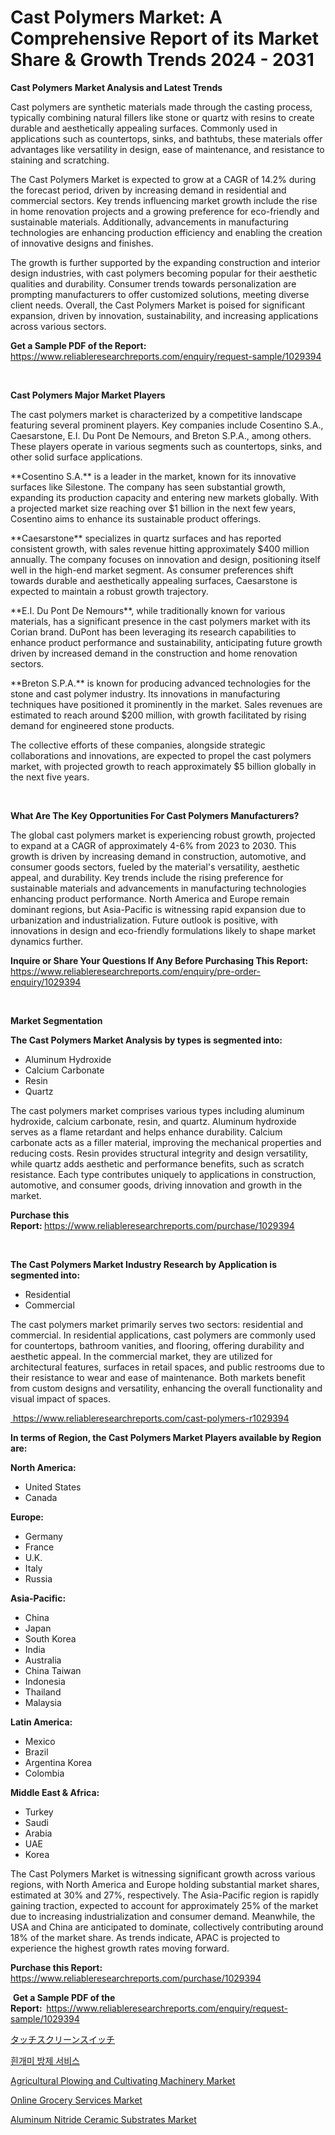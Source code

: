 <p><h1>Cast Polymers Market: A Comprehensive Report of its Market Share & Growth Trends 2024 - 2031</h1></p><p><strong>Cast Polymers Market Analysis and Latest Trends</strong></p>
<p><p>Cast polymers are synthetic materials made through the casting process, typically combining natural fillers like stone or quartz with resins to create durable and aesthetically appealing surfaces. Commonly used in applications such as countertops, sinks, and bathtubs, these materials offer advantages like versatility in design, ease of maintenance, and resistance to staining and scratching.</p><p>The Cast Polymers Market is expected to grow at a CAGR of 14.2% during the forecast period, driven by increasing demand in residential and commercial sectors. Key trends influencing market growth include the rise in home renovation projects and a growing preference for eco-friendly and sustainable materials. Additionally, advancements in manufacturing technologies are enhancing production efficiency and enabling the creation of innovative designs and finishes.</p><p>The growth is further supported by the expanding construction and interior design industries, with cast polymers becoming popular for their aesthetic qualities and durability. Consumer trends towards personalization are prompting manufacturers to offer customized solutions, meeting diverse client needs. Overall, the Cast Polymers Market is poised for significant expansion, driven by innovation, sustainability, and increasing applications across various sectors.</p></p>
<p><strong>Get a Sample PDF of the Report:&nbsp;</strong> <a href="https://www.reliableresearchreports.com/enquiry/request-sample/1029394">https://www.reliableresearchreports.com/enquiry/request-sample/1029394</a></p>
<p>&nbsp;</p>
<p><strong>Cast Polymers Major Market Players</strong></p>
<p><p>The cast polymers market is characterized by a competitive landscape featuring several prominent players. Key companies include Cosentino S.A., Caesarstone, E.I. Du Pont De Nemours, and Breton S.P.A., among others. These players operate in various segments such as countertops, sinks, and other solid surface applications.</p><p>**Cosentino S.A.** is a leader in the market, known for its innovative surfaces like Silestone. The company has seen substantial growth, expanding its production capacity and entering new markets globally. With a projected market size reaching over $1 billion in the next few years, Cosentino aims to enhance its sustainable product offerings.</p><p>**Caesarstone** specializes in quartz surfaces and has reported consistent growth, with sales revenue hitting approximately $400 million annually. The company focuses on innovation and design, positioning itself well in the high-end market segment. As consumer preferences shift towards durable and aesthetically appealing surfaces, Caesarstone is expected to maintain a robust growth trajectory.</p><p>**E.I. Du Pont De Nemours**, while traditionally known for various materials, has a significant presence in the cast polymers market with its Corian brand. DuPont has been leveraging its research capabilities to enhance product performance and sustainability, anticipating future growth driven by increased demand in the construction and home renovation sectors.</p><p>**Breton S.P.A.** is known for producing advanced technologies for the stone and cast polymer industry. Its innovations in manufacturing techniques have positioned it prominently in the market. Sales revenues are estimated to reach around $200 million, with growth facilitated by rising demand for engineered stone products.</p><p>The collective efforts of these companies, alongside strategic collaborations and innovations, are expected to propel the cast polymers market, with projected growth to reach approximately $5 billion globally in the next five years.</p></p>
<p>&nbsp;</p>
<p><strong>What Are The Key Opportunities For Cast Polymers Manufacturers?</strong></p>
<p><p>The global cast polymers market is experiencing robust growth, projected to expand at a CAGR of approximately 4-6% from 2023 to 2030. This growth is driven by increasing demand in construction, automotive, and consumer goods sectors, fueled by the material's versatility, aesthetic appeal, and durability. Key trends include the rising preference for sustainable materials and advancements in manufacturing technologies enhancing product performance. North America and Europe remain dominant regions, but Asia-Pacific is witnessing rapid expansion due to urbanization and industrialization. Future outlook is positive, with innovations in design and eco-friendly formulations likely to shape market dynamics further.</p></p>
<p><strong>Inquire or Share Your Questions If Any Before Purchasing This Report:</strong> <a href="https://www.reliableresearchreports.com/enquiry/pre-order-enquiry/1029394">https://www.reliableresearchreports.com/enquiry/pre-order-enquiry/1029394</a></p>
<p>&nbsp;</p>
<p><strong>Market Segmentation</strong></p>
<p><strong>The Cast Polymers Market Analysis by types is segmented into:</strong></p>
<p><ul><li>Aluminum Hydroxide</li><li>Calcium Carbonate</li><li>Resin</li><li>Quartz</li></ul></p>
<p><p>The cast polymers market comprises various types including aluminum hydroxide, calcium carbonate, resin, and quartz. Aluminum hydroxide serves as a flame retardant and helps enhance durability. Calcium carbonate acts as a filler material, improving the mechanical properties and reducing costs. Resin provides structural integrity and design versatility, while quartz adds aesthetic and performance benefits, such as scratch resistance. Each type contributes uniquely to applications in construction, automotive, and consumer goods, driving innovation and growth in the market.</p></p>
<p><strong>Purchase this Report:&nbsp;</strong><a href="https://www.reliableresearchreports.com/purchase/1029394">https://www.reliableresearchreports.com/purchase/1029394</a></p>
<p>&nbsp;</p>
<p><strong>The Cast Polymers Market Industry Research by Application is segmented into:</strong></p>
<p><ul><li>Residential</li><li>Commercial</li></ul></p>
<p><p>The cast polymers market primarily serves two sectors: residential and commercial. In residential applications, cast polymers are commonly used for countertops, bathroom vanities, and flooring, offering durability and aesthetic appeal. In the commercial market, they are utilized for architectural features, surfaces in retail spaces, and public restrooms due to their resistance to wear and ease of maintenance. Both markets benefit from custom designs and versatility, enhancing the overall functionality and visual impact of spaces.</p></p>
<p><a href="https://www.reliableresearchreports.com/cast-polymers-r1029394">&nbsp;https://www.reliableresearchreports.com/cast-polymers-r1029394</a></p>
<p><strong>In terms of Region, the Cast Polymers Market Players available by Region are:</strong></p>
<p>
    <p> <strong> North America: </strong>
        <ul>
            <li>United States</li>
            <li>Canada</li>
        </ul>
        </p> 
    <p> <strong> Europe: </strong>
        <ul>
            <li>Germany</li>
            <li>France</li>
            <li>U.K.</li>
            <li>Italy</li>
            <li>Russia</li>
        </ul>
        </p> 
    <p> <strong> Asia-Pacific: </strong>
        <ul>
            <li>China</li>
            <li>Japan</li>
            <li>South Korea</li>
            <li>India</li>
            <li>Australia</li>
            <li>China Taiwan</li>
            <li>Indonesia</li>
            <li>Thailand</li>
            <li>Malaysia</li>
        </ul>
        </p> 
    <p> <strong> Latin America: </strong>
        <ul>
            <li>Mexico</li>
            <li>Brazil</li>
            <li>Argentina Korea</li>
            <li>Colombia</li>
        </ul>
        </p> 
    <p> <strong> Middle East & Africa: </strong>
        <ul>
            <li>Turkey</li>
            <li>Saudi</li>
            <li>Arabia</li>
            <li>UAE</li>
            <li>Korea</li>
        </ul>
    </p>
    </p>
<p><p>The Cast Polymers Market is witnessing significant growth across various regions, with North America and Europe holding substantial market shares, estimated at 30% and 27%, respectively. The Asia-Pacific region is rapidly gaining traction, expected to account for approximately 25% of the market due to increasing industrialization and consumer demand. Meanwhile, the USA and China are anticipated to dominate, collectively contributing around 18% of the market share. As trends indicate, APAC is projected to experience the highest growth rates moving forward.</p></p>
<p><strong>Purchase this Report: </strong><a href="https://www.reliableresearchreports.com/purchase/1029394">https://www.reliableresearchreports.com/purchase/1029394</a></p>
<p>&nbsp;<strong>Get a Sample PDF of the Report:&nbsp;&nbsp;</strong><a href="https://www.reliableresearchreports.com/enquiry/request-sample/1029394">https://www.reliableresearchreports.com/enquiry/request-sample/1029394</a></p>
<p><strong></strong></p>
<p><p><a href="https://medium.com/@edmondg3yrtreenfelder8956/%E3%82%BF%E3%83%83%E3%83%81%E3%82%B9%E3%82%AF%E3%83%AA%E3%83%BC%E3%83%B3%E3%82%B9%E3%82%A4%E3%83%83%E3%83%81%E5%B8%82%E5%A0%B4-%E3%82%B0%E3%83%AD%E3%83%BC%E3%83%90%E3%83%AB%E3%81%8A%E3%82%88%E3%81%B3%E5%9C%B0%E5%9F%9F%E5%88%A5%E5%88%86%E6%9E%90-%E5%9C%B0%E5%9F%9F-%E5%9B%BD%E3%83%AC%E3%83%99%E3%83%AB%E5%88%86%E6%9E%90-%E3%81%8A%E3%82%88%E3%81%B3%E7%AB%B6%E4%BA%89%E7%92%B0%E5%A2%83%E3%81%AB%E7%84%A6%E7%82%B9%E3%82%92%E5%BD%93%E3%81%A6%E3%81%BE%E3%81%99-b03fcd8a5823">タッチスクリーンスイッチ</a></p><p><a href="https://medium.com/@zolajenkins98/%ED%9D%B0%EA%B0%9C%EB%AF%B8-%EB%B0%A9%EC%A0%9C-%EC%84%9C%EB%B9%84%EC%8A%A4-%EC%8B%9C%EC%9E%A5-%EB%8F%99%ED%96%A5-%ED%9D%B0%EA%B0%9C%EB%AF%B8-%EB%B0%A9%EC%A0%9C-%EC%84%9C%EB%B9%84%EC%8A%A4-%EC%8B%9C%EC%9E%A5-%ED%86%B5%EC%B0%B0%EB%A0%A5-%EB%B0%8F-%EC%98%88%EC%B8%A1-%EB%B6%84%EC%84%9D-2024-2031-fde20faab95c">흰개미 방제 서비스</a></p><p><a href="https://issuu.com/reportprime-2/docs/agricultural-plowing-and-cultivatin_e236585b43402f">Agricultural Plowing and Cultivating Machinery Market</a></p><p><a href="https://medium.com/@tammyjones1939/online-grocery-services-market-size-growth-trends-statistics-forecasts-2024-2031-c754f515acc2">Online Grocery Services Market</a></p><p><a href="https://github.com/PeterParrish5/Market-Research-Report-List-6/blob/main/aluminum-nitride-ceramic-substrates-market.md">Aluminum Nitride Ceramic Substrates Market</a></p></p>